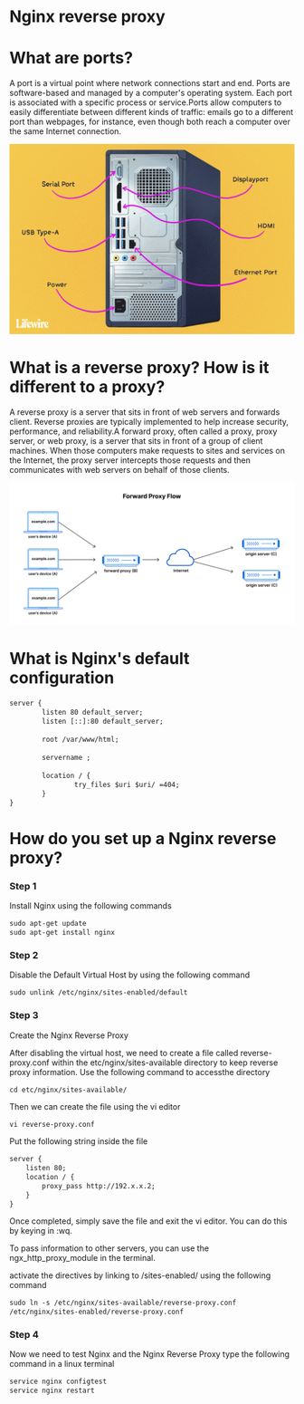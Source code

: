 # Nginx reverse proxy

# What are ports?
A port is a virtual point where network connections start and end. Ports are software-based and managed by a computer's operating system. Each port is associated with a specific process or service.Ports allow computers to easily differentiate between different kinds of traffic: emails go to a different port than webpages, for instance, even though both reach a computer over the same Internet connection.

![](computer.png)

# What is a reverse proxy? How is it different to a proxy?

A reverse proxy is a server that sits in front of web servers and forwards client. Reverse proxies are typically implemented to help increase security, performance, and reliability.A forward proxy, often called a proxy, proxy server, or web proxy, is a server that sits in front of a group of client machines. When those computers make requests to sites and services on the Internet, the proxy server intercepts those requests and then communicates with web servers on behalf of those clients.

![](proxy.png)

# What is Nginx's default configuration

```
server {
        listen 80 default_server;
        listen [::]:80 default_server;

        root /var/www/html;

        servername ;

        location / {
                try_files $uri $uri/ =404;
        }
}
```

# How do you set up a Nginx reverse proxy?

### Step 1
Install Nginx using the following commands

```
sudo apt-get update
sudo apt-get install nginx
```

### Step 2
Disable the Default Virtual Host by using the following command

```
sudo unlink /etc/nginx/sites-enabled/default
```

### Step 3
Create the Nginx Reverse Proxy

After disabling the virtual host, we need to create a file called reverse-proxy.conf within the etc/nginx/sites-available directory to keep reverse proxy information. Use the following command to accessthe directory
```
cd etc/nginx/sites-available/
```

Then we can create the file using the vi editor
```
vi reverse-proxy.conf
```

Put the following string inside the file
```
server {
    listen 80;
    location / {
        proxy_pass http://192.x.x.2;
    }
}
```

Once completed, simply save the file and exit the vi editor. You can do this by keying in :wq.

To pass information to other servers, you can use the ngx_http_proxy_module in the terminal.

activate the directives by linking to /sites-enabled/ using the following command

```
sudo ln -s /etc/nginx/sites-available/reverse-proxy.conf /etc/nginx/sites-enabled/reverse-proxy.conf
```

### Step 4
Now we need to test Nginx and the Nginx Reverse Proxy type the following command in a linux terminal

```
service nginx configtest
service nginx restart
```





